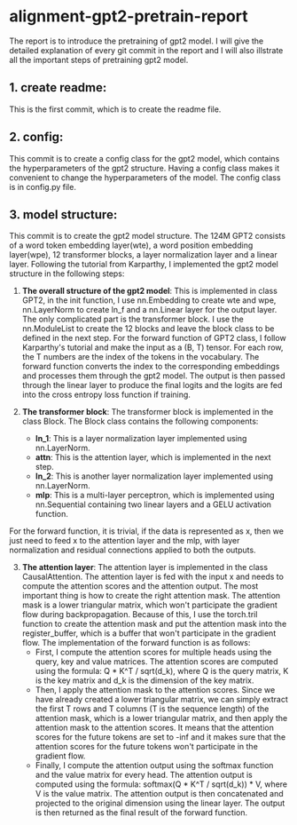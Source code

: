 # alignment-gpt2-pretrain-report

The report is to introduce the pretraining of gpt2 model. I will give the detailed explanation of every git commit in the report and I will also illstrate all the important steps of pretraining gpt2 model.

## 1. create readme: 
This is the first commit, which is to create the readme file.

## 2. config: 
This commit is to create a config class for the gpt2 model, which contains the hyperparameters of the gpt2 structure. Having a config class makes it convenient to change the hyperparameters of the model. The config class is in config.py file.

## 3. model structure: 
This commit is to create the gpt2 model structure. The 124M GPT2 consists of a word token embedding layer(wte), a word position embedding layer(wpe), 12 transformer blocks, a layer normalization layer and a linear layer. Following the  tutorial from Karparthy, I implemented the gpt2 model structure in the following steps:

1. **The overall structure of the gpt2 model**: This is implemented in class GPT2, in the init function, I use nn.Embedding to create wte and wpe, nn.LayerNorm to create ln_f and a nn.Linear layer for the output layer. The only complicated part is the transformer block. I use the nn.ModuleList to create the 12 blocks and leave the block class to be defined in the next step. For the forward function of GPT2 class, I follow Karparthy's tutorial and make the input as a (B, T) tensor. For each row, the T numbers are the index of the tokens in the vocabulary. The forward function converts the index to the corresponding embeddings and processes them through the gpt2 model. The output is then passed through the linear layer to produce the final logits and the logits are fed into the cross entropy loss function if training.

2. **The transformer block**: The transformer block is implemented in the class Block. The Block class contains the following components:
   - **ln_1**: This is a layer normalization layer implemented using nn.LayerNorm.
   - **attn**: This is the attention layer, which is implemented in the next step.
   - **ln_2**: This is another layer normalization layer implemented using nn.LayerNorm.
   - **mlp**: This is a multi-layer perceptron, which is implemented using nn.Sequential containing two linear layers and a GELU activation function.

For the forward function, it is trivial, if the data is represented as x, then we just need to feed x to the attention layer and the mlp, with layer normalization and residual connections applied to both the outputs.

3. **The attention layer**: The attention layer is implemented in the class CausalAttention. The attention layer is fed with the input x and needs to compute the attention scores and the attention output. The most important thing is how to create the right attention mask. The attention mask is a lower triangular matrix, which won't participate the gradient flow during backpropagation. Because of this, I use the torch.tril function to create the attention mask and put the attention mask into the register_buffer, which is a buffer that won't participate in the gradient flow. The implementation of the forward function is as follows:
    - First, I compute the attention scores for multiple heads using the query, key and value matrices. The attention scores are computed using the formula: Q * K^T / sqrt(d_k), where Q is the query matrix, K is the key matrix and d_k is the dimension of the key matrix.
    - Then, I apply the attention mask to the attention scores. Since we have already created a lower triangular matrix, we can simply extract the first T rows and T columns (T is the sequence length) of the attention mask, which is a lower triangular matrix, and then apply the attention mask to the attention scores. It means that the attention scores for the future tokens are set to -inf and it makes sure that the attention scores for the future tokens won't participate in the gradient flow.
    - Finally, I compute the attention output using the softmax function and the value matrix for every head. The attention output is computed using the formula: softmax(Q * K^T / sqrt(d_k)) * V, where V is the value matrix. The attention output is then concatenated and projected to the original dimension using the linear layer. The output is then returned as the final result of the forward function.

